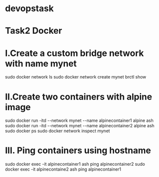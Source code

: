 # devopstask
# Task2 Docker
# I.Create a custom bridge network with name mynet
sudo docker network ls
sudo docker network create mynet
brctl show
# II.Create two containers with alpine image
sudo docker run -itd --network mynet --name alpinecontainer1 alpine ash
sudo docker run -itd --network mynet --name alpinecontainer2 alpine ash
sudo docker ps
sudo docker network inspect mynet
# III. Ping containers using hostname
sudo docker exec -it alpinecontainer1 ash
ping alpinecontainer2
sudo docker exec -it alpinecontaine2 ash
ping alpinecontainer1

